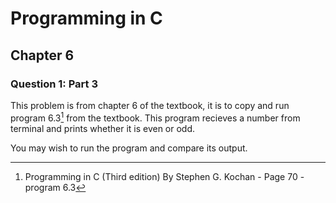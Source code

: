 # Programming in C
## Chapter 6
### Question 1: Part 3

This problem is from chapter 6 of the textbook, it is to copy and run program 6.3[^1] from the textbook. This program recieves a number from terminal and prints whether it is even or odd.

You may wish to run the program and compare its output.

[^1]: Programming in C (Third edition) By Stephen G. Kochan - Page 70 - program 6.3